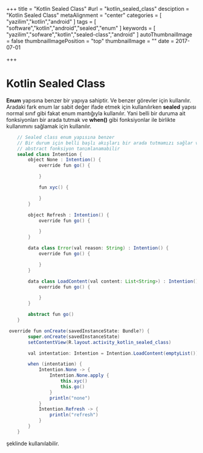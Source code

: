 +++
title = "Kotlin Sealed Class"
#url = "kotlin_sealed_class"
desciption = "Kotlin Sealed Class"
metaAlignment = "center"
categories = [
  "yazilim","kotlin","android"
]
tags = [
  "software","kotlin","android","sealed","enum"
]
keywords = [
  "yazilim","sofware","kotlin","sealed-class","android"
]
autoThumbnailImage = false
thumbnailImagePosition = "top"
thumbnailImage = ""
date = 2017-07-01

+++

# Kotlin Sealed Class

**Enum** yapısına benzer bir yapıya sahiptir. Ve benzer görevler için kullanılır. Aradaki fark enum lar sabit değer ifade etmek için kullanılırken **sealed** yapısı normal sınıf gibi fakat enum mantığıyla kullanılır. Yani belli bir duruma ait fonksiyonları bir arada tutmak ve **when()** gibi fonksiyonlar ile birlikte kullanımını sağlamak için kullanılır.

```java 
    // Sealed class enum yapısına benzer
    // Bir durum için belli başlı akışları bir arada tutmamızı sağlar ve bu akışların yönetimini kolaylaştırır.
    // abstract fonksiyon tanımlanamabilir
    sealed class Intention {
        object None : Intention() {
            override fun go() {

            }

            fun xyc() {

            }
        }

        object Refresh : Intention() {
            override fun go() {

            }
        }

        data class Error(val reason: String) : Intention() {
            override fun go() {

            }
        }

        data class LoadContent(val content: List<String>) : Intention() {
            override fun go() {

            }
        }

        abstract fun go()
    }
```

```java
 override fun onCreate(savedInstanceState: Bundle?) {
        super.onCreate(savedInstanceState)
        setContentView(R.layout.activity_kotlin_sealed_class)

        val intentation: Intention = Intention.LoadContent(emptyList())

        when (intentation) {
            Intention.None -> {
                Intention.None.apply {
                    this.xyc()
                    this.go()
                }
                println("none")
            }
            Intention.Refresh -> {
                println("refresh")
            }
        }
    }
```


şeklinde kullanılabilir.
